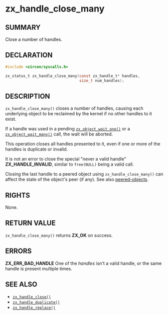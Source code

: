 # zx_handle_close_many

## SUMMARY

<!-- Contents of this heading updated by update-docs-from-fidl, do not edit. -->

Close a number of handles.

## DECLARATION

<!-- Contents of this heading updated by update-docs-from-fidl, do not edit. -->

```c
#include <zircon/syscalls.h>

zx_status_t zx_handle_close_many(const zx_handle_t* handles,
                                 size_t num_handles);
```

## DESCRIPTION

`zx_handle_close_many()` closes a number of handles, causing each
underlying object to be reclaimed by the kernel if no other handles to
it exist.

If a handle was used in a pending [`zx_object_wait_one()`] or a
[`zx_object_wait_many()`] call, the wait will be aborted.

This operation closes all handles presented to it, even if one or more
of the handles is duplicate or invalid.

It is not an error to close the special "never a valid handle" **ZX_HANDLE_INVALID**,
similar to `free(NULL)` being a valid call.

Closing the last handle to a peered object using `zx_handle_close_many()` can
affect the state of the object's peer (if any).  See also
[peered-objects][peered-objects].

## RIGHTS

<!-- Contents of this heading updated by update-docs-from-fidl, do not edit. -->

None.

## RETURN VALUE

`zx_handle_close_many()` returns **ZX_OK** on success.

## ERRORS

**ZX_ERR_BAD_HANDLE**  One of the *handles* isn't a valid handle, or the same handle is
present multiple times.

## SEE ALSO

 - [`zx_handle_close()`]
 - [`zx_handle_duplicate()`]
 - [`zx_handle_replace()`]

<!-- Reference links -->
[peered-objects]: /docs/reference/kernel_objects/objects.md#peered-objects-and-the-peer-closed-state

<!-- References updated by update-docs-from-fidl, do not edit. -->

[`zx_handle_close()`]: handle_close.md
[`zx_handle_duplicate()`]: handle_duplicate.md
[`zx_handle_replace()`]: handle_replace.md
[`zx_object_wait_many()`]: object_wait_many.md
[`zx_object_wait_one()`]: object_wait_one.md
